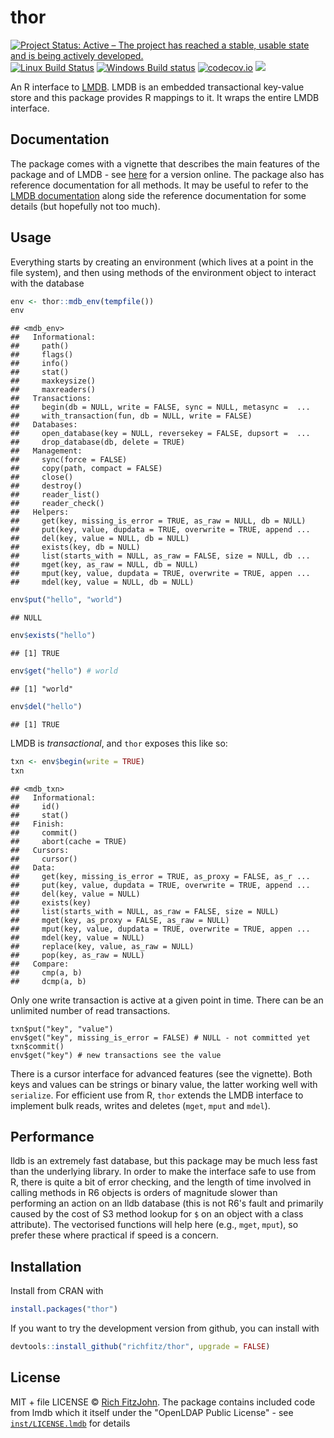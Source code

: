 # thor

[![Project Status: Active – The project has reached a stable, usable state and is being actively developed.](http://www.repostatus.org/badges/latest/active.svg)](http://www.repostatus.org/#active)
[![Linux Build Status](https://travis-ci.org/richfitz/thor.svg?branch=master)](https://travis-ci.org/richfitz/thor)
[![Windows Build status](https://ci.appveyor.com/api/projects/status/github/richfitz/thor?svg=true)](https://ci.appveyor.com/project/richfitz/thor)
[![codecov.io](https://codecov.io/github/richfitz/thor/coverage.svg?branch=master)](https://codecov.io/github/richfitz/thor?branch=master)
[![](http://www.r-pkg.org/badges/version/thor)](https://cran.r-project.org/package=thor)



An R interface to [LMDB](https://github.com/LMDB/lmdb).  LMDB is an embedded transactional key-value store and this package provides R mappings to it.  It wraps the entire LMDB interface.

## Documentation

The package comes with a vignette that describes the main features of the package and of LMDB - see [here](https://richfitz.github.io/thor/articles/thor.html) for a version online.  The package also has reference documentation for all methods.  It may be useful to refer to the [LMDB documentation](http://symas.com/mdb/doc/) along side the reference documentation for some details (but hopefully not too much).

## Usage

Everything starts by creating an environment (which lives at a point in the file system), and then using methods of the environment object to interact with the database


```r
env <- thor::mdb_env(tempfile())
env
```

```
## <mdb_env>
##   Informational:
##     path()
##     flags()
##     info()
##     stat()
##     maxkeysize()
##     maxreaders()
##   Transactions:
##     begin(db = NULL, write = FALSE, sync = NULL, metasync =  ...
##     with_transaction(fun, db = NULL, write = FALSE)
##   Databases:
##     open_database(key = NULL, reversekey = FALSE, dupsort =  ...
##     drop_database(db, delete = TRUE)
##   Management:
##     sync(force = FALSE)
##     copy(path, compact = FALSE)
##     close()
##     destroy()
##     reader_list()
##     reader_check()
##   Helpers:
##     get(key, missing_is_error = TRUE, as_raw = NULL, db = NULL)
##     put(key, value, dupdata = TRUE, overwrite = TRUE, append ...
##     del(key, value = NULL, db = NULL)
##     exists(key, db = NULL)
##     list(starts_with = NULL, as_raw = FALSE, size = NULL, db ...
##     mget(key, as_raw = NULL, db = NULL)
##     mput(key, value, dupdata = TRUE, overwrite = TRUE, appen ...
##     mdel(key, value = NULL, db = NULL)
```



```r
env$put("hello", "world")
```

```
## NULL
```

```r
env$exists("hello")
```

```
## [1] TRUE
```

```r
env$get("hello") # world
```

```
## [1] "world"
```

```r
env$del("hello")
```

```
## [1] TRUE
```

LMDB is _transactional_, and `thor` exposes this like so:


```r
txn <- env$begin(write = TRUE)
txn
```

```
## <mdb_txn>
##   Informational:
##     id()
##     stat()
##   Finish:
##     commit()
##     abort(cache = TRUE)
##   Cursors:
##     cursor()
##   Data:
##     get(key, missing_is_error = TRUE, as_proxy = FALSE, as_r ...
##     put(key, value, dupdata = TRUE, overwrite = TRUE, append ...
##     del(key, value = NULL)
##     exists(key)
##     list(starts_with = NULL, as_raw = FALSE, size = NULL)
##     mget(key, as_proxy = FALSE, as_raw = NULL)
##     mput(key, value, dupdata = TRUE, overwrite = TRUE, appen ...
##     mdel(key, value = NULL)
##     replace(key, value, as_raw = NULL)
##     pop(key, as_raw = NULL)
##   Compare:
##     cmp(a, b)
##     dcmp(a, b)
```

Only one write transaction is active at a given point in time.  There can be an unlimited number of read transactions.

```
txn$put("key", "value")
env$get("key", missing_is_error = FALSE) # NULL - not committed yet
txn$commit()
env$get("key") # new transactions see the value
```

There is a cursor interface for advanced features (see the vignette).  Both keys and values can be strings or binary value, the latter working well with `serialize`.  For efficient use from R, `thor` extends the LMDB interface to implement bulk reads, writes and deletes (`mget`, `mput` and `mdel`).

## Performance

lldb is an extremely fast database, but this package may be much less fast than the underlying library.  In order to make the interface safe to use from R, there is quite a bit of error checking, and the length of time involved in calling methods in R6 objects is orders of magnitude slower than performing an action on an lldb database (this is not R6's fault and primarily caused by the cost of S3 method lookup for `$` on an object with a class attribute).  The vectorised functions will help here (e.g., `mget`, `mput`), so prefer these where practical if speed is a concern.

## Installation

Install from CRAN with

```r
install.packages("thor")
```

If you want to try the development version from github, you can install with

```r
devtools::install_github("richfitz/thor", upgrade = FALSE)
```

## License

MIT + file LICENSE © [Rich FitzJohn](https://github.com/richfitz).  The package contains included code from lmdb which it itself under the "OpenLDAP Public License" - see [`inst/LICENSE.lmdb`](inst/LICENSE.lmdb) for details
